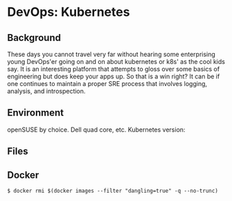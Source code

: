 # DevOps: Kubernetes
## Background
These days you cannot travel very far without hearing some enterprising young DevOps'er going on and on about kubernetes or k8s' as the cool kids say. It is an interesting platform that attempts to gloss over some basics of engineering but does keep your apps up. So that is a win right? It can be if one continues to maintain a proper SRE process that involves logging, analysis, and introspection. 

## Environment
openSUSE by choice. Dell quad core, etc. Kubernetes version:

## Files

## Docker
```
$ docker rmi $(docker images --filter "dangling=true" -q --no-trunc)
``` 
